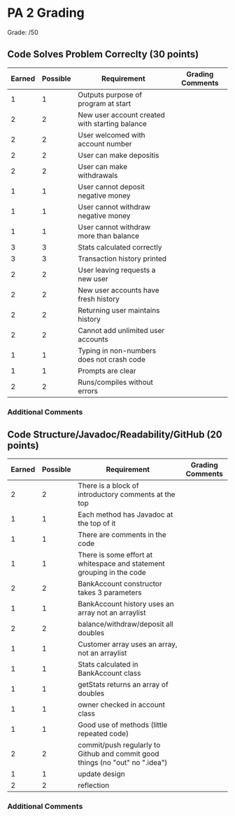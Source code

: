 # PA 2 Grading

Grade: /50

## Code Solves Problem Correclty (30 points)

| Earned | Possible | Requirement                                   | Grading Comments |
|--------|----------|-----------------------------------------------|------------------|
|1       | 1        |Outputs purpose of program at start| |
|2       | 2        |New user account created with starting balance| |
|2       | 2        |User welcomed with account number| |
|2       | 2        |User can make depositis| |
|2       | 2        |User can make withdrawals| |
|1       | 1        |User cannot deposit negative money| |
|1       | 1        |User cannot withdraw negative money| |
|1       | 1        |User cannot withdraw more than balance| |
|3       | 3        |Stats calculated correctly| |
|3       | 3        |Transaction history printed| |
|2       | 2        |User leaving requests a new user| |
|2       | 2        |New user accounts have fresh history| |
|2       | 2        |Returning user maintains history| |
|2       | 2        |Cannot add unlimited user accounts| |
|1       | 1        |Typing in non-numbers does not crash code| |
|1       | 1        |Prompts are clear| |
|2       | 2        |Runs/compiles without errors| |


### Additional Comments


## Code Structure/Javadoc/Readability/GitHub (20 points)

| Earned | Possible | Requirement                                                | Grading Comments |
|--------|----------|------------------------------------------------------------|------------------|
|2       | 2        |There is a block of introductory comments at the top| |
|1       | 1        |Each method has Javadoc at the top of it| |
|1       | 1        |There are comments in the code| |
|1       | 1        |There is some effort at whitespace and statement grouping in the code| |
|2       | 2        |BankAccount constructor takes 3 parameters| |
|1       | 1        |BankAccount history uses an array not an arraylist| |
|2       | 2        |balance/withdraw/deposit all doubles| |
|1       | 1        |Customer array uses an array, not an arraylist| |
|1       | 1        |Stats calculated in BankAccount class| |
|1       | 1        |getStats returns an array of doubles| |
|1       | 1        |owner checked in account class| |
|1       | 1        | Good use of methods (little repeated code) | |
|2       | 2        | commit/push regularly to Github and commit good things (no "out" no ".idea")| |
|1       | 1        | update design                                          | |
|2       | 2        | reflection                                             | |                                                          
### Additional Comments
